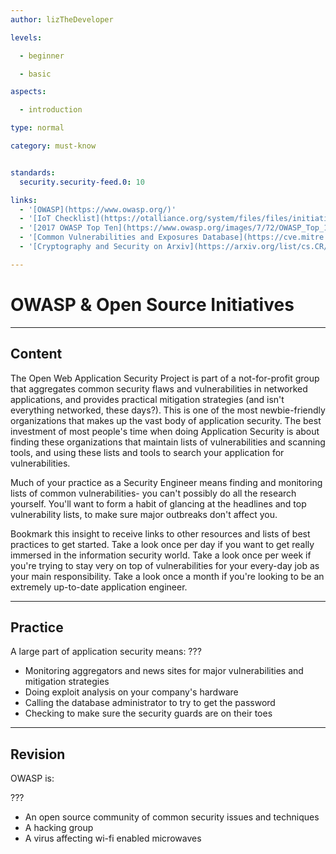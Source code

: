 ```yaml
---
author: lizTheDeveloper

levels:

  - beginner

  - basic

aspects:

  - introduction

type: normal

category: must-know


standards:
  security.security-feed.0: 10

links:
  - '[OWASP](https://www.owasp.org/)'
  - '[IoT Checklist](https://otalliance.org/system/files/files/initiative/documents/enterprise_iot_checklist.pdf)'
  - '[2017 OWASP Top Ten](https://www.owasp.org/images/7/72/OWASP_Top_10-2017_%28en%29.pdf.pdf)'
  - '[Common Vulnerabilities and Exposures Database](https://cve.mitre.org/)'
  - '[Cryptography and Security on Arxiv](https://arxiv.org/list/cs.CR/recent)'

---
```


# OWASP & Open Source Initiatives

---
## Content

The Open Web Application Security Project is part of a not-for-profit group that aggregates common security flaws and vulnerabilities in networked applications, and provides practical mitigation strategies (and isn't everything networked, these days?). This is one of the most newbie-friendly organizations that makes up the vast body of application security. The best investment of most people's time when doing Application Security is about finding these organizations that maintain lists of vulnerabilities and scanning tools, and using these lists and tools to search your application for vulnerabilities.

Much of your practice as a Security Engineer means finding and monitoring lists of common vulnerabilities- you can't possibly do all the research yourself. You'll want to form a habit of glancing at the headlines and top vulnerability lists, to make sure major outbreaks don't affect you.

Bookmark this insight to receive links to other resources and lists of best practices to get started. Take a look once per day if you want to get really immersed in the information security world. Take a look once per week if you're trying to stay very on top of vulnerabilities for your every-day job as your main responsibility. Take a look once a month if you're looking to be an extremely up-to-date application engineer.

---
## Practice

A large part of application security means:
???

* Monitoring aggregators and news sites for major vulnerabilities and mitigation strategies
* Doing exploit analysis on your company's hardware
* Calling the database administrator to try to get the password
* Checking to make sure the security guards are on their toes


---
## Revision

OWASP is:

???

* An open source community of common security issues and techniques
* A hacking group
* A virus affecting wi-fi enabled microwaves
